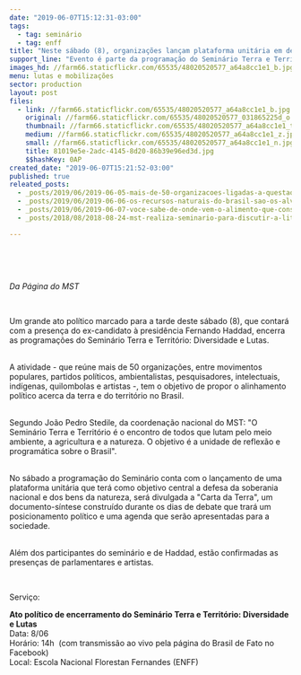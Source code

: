 ```yaml
---
date: "2019-06-07T15:12:31-03:00"
tags:
  - tag: seminário
  - tag: enff
title: "Neste sábado (8), organizações lançam plataforma unitária em defesa da soberania nacional e dos bens da natureza"
support_line: "Evento é parte da programação do Seminário Terra e Território: Diversidade e Lutas que acontece na Escola Nacional Florestan Fernandes, em Guararema"
images_hd: //farm66.staticflickr.com/65535/48020520577_a64a8cc1e1_b.jpg
menu: lutas e mobilizações
sector: production
layout: post
files:
  - link: //farm66.staticflickr.com/65535/48020520577_a64a8cc1e1_b.jpg
    original: //farm66.staticflickr.com/65535/48020520577_031865225d_o.jpg
    thumbnail: //farm66.staticflickr.com/65535/48020520577_a64a8cc1e1_t.jpg
    medium: //farm66.staticflickr.com/65535/48020520577_a64a8cc1e1_z.jpg
    small: //farm66.staticflickr.com/65535/48020520577_a64a8cc1e1_n.jpg
    title: 81019e5e-2adc-4145-8d20-86b39e96ed3d.jpg
    $$hashKey: 0AP
created_date: "2019-06-07T15:21:52-03:00"
published: true
releated_posts:
  - _posts/2019/06/2019-06-05-mais-de-50-organizacoes-ligadas-a-questao-agraria-se-reunem-para-construir-plataforma-unitaria.md
  - _posts/2019/06/2019-06-06-os-recursos-naturais-do-brasil-sao-os-alvos-do-capitalismo-em-crise-diz-stedile.md
  - _posts/2019/06/2019-06-07-voce-sabe-de-onde-vem-o-alimento-que-consome.md
  - _posts/2018/08/2018-08-24-mst-realiza-seminario-para-discutir-a-literatura-nos-processos-de-formacao.md

---
```

<p>&nbsp;</p>

<p>&nbsp;</p>

<p><em>Da P&aacute;gina do MST</em></p>

<p>&nbsp;</p>

<p>Um grande ato pol&iacute;tico marcado para a tarde deste s&aacute;bado (8), que contar&aacute; com a presen&ccedil;a do ex-candidato &agrave; presid&ecirc;ncia Fernando Haddad, encerra as programa&ccedil;&otilde;es do Semin&aacute;rio Terra e Territ&oacute;rio: Diversidade e Lutas.</p>

<p><br />
A atividade - que re&uacute;ne mais de 50 organiza&ccedil;&otilde;es, entre movimentos populares, partidos pol&iacute;ticos, ambientalistas, pesquisadores, intelectuais, ind&iacute;genas, quilombolas e artistas -, tem o objetivo de propor o alinhamento pol&iacute;tico acerca da terra e do territ&oacute;rio no Brasil.</p>

<p><br />
Segundo Jo&atilde;o Pedro Stedile, da coordena&ccedil;&atilde;o nacional do MST: &quot;O Semin&aacute;rio Terra e Territ&oacute;rio &eacute; o encontro de todos que lutam pelo meio ambiente, a agricultura e a natureza. O objetivo &eacute; a unidade de reflex&atilde;o e program&aacute;tica sobre o Brasil&quot;.</p>

<p><br />
No s&aacute;bado a programa&ccedil;&atilde;o do Semin&aacute;rio conta com o lan&ccedil;amento de uma plataforma unit&aacute;ria que ter&aacute; como objetivo central a defesa da soberania nacional e dos bens da natureza, ser&aacute; divulgada a &quot;Carta da Terra&quot;, um documento-s&iacute;ntese constru&iacute;do durante os dias de debate que trar&aacute; um posicionamento pol&iacute;tico e uma agenda que ser&atilde;o apresentadas para a sociedade.</p>

<p><br />
Al&eacute;m dos participantes do semin&aacute;rio e de Haddad, est&atilde;o confirmadas as presen&ccedil;as de parlamentares e artistas.</p>

<p>&nbsp;</p>

<p>Servi&ccedil;o:</p>

<p><strong>Ato pol&iacute;tico de encerramento do Semin&aacute;rio Terra e Territ&oacute;rio: Diversidade e Lutas</strong><br />
Data: 8/06<br />
Hor&aacute;rio: 14h&nbsp; (com transmiss&atilde;o ao vivo pela p&aacute;gina do Brasil de Fato no Facebook)<br />
Local: Escola Nacional Florestan Fernandes (ENFF)<br />
&nbsp;</p>

